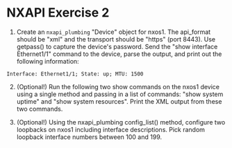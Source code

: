 # NXAPI Exercise 2

1. Create an `nxapi_plumbing` "Device" object for nxos1. The api_format should be "xml" and the transport should be "https" (port 8443). Use getpass() to capture the device's password. Send the "show interface Ethernet1/1" command to the device, parse the output, and print out the following information:

```
Interface: Ethernet1/1; State: up; MTU: 1500
```

2. (Optional!) Run the following two show commands on the nxos1 device using a single method and passing in a list of commands: "show system uptime" and "show system resources". Print the XML output from these two commands.

3. (Optional!) Using the nxapi_plumbing config_list() method, configure two loopbacks on nxos1 including interface descriptions. Pick random loopback interface numbers between 100 and 199.
